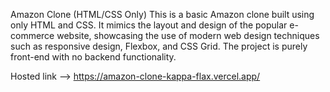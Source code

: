Amazon Clone (HTML/CSS Only)
This is a basic Amazon clone built using only HTML and CSS. It mimics the layout and design of the popular e-commerce website, showcasing the use of modern web design techniques such as responsive design, Flexbox, and CSS Grid. The project is purely front-end with no backend functionality.

Hosted link --> https://amazon-clone-kappa-flax.vercel.app/
